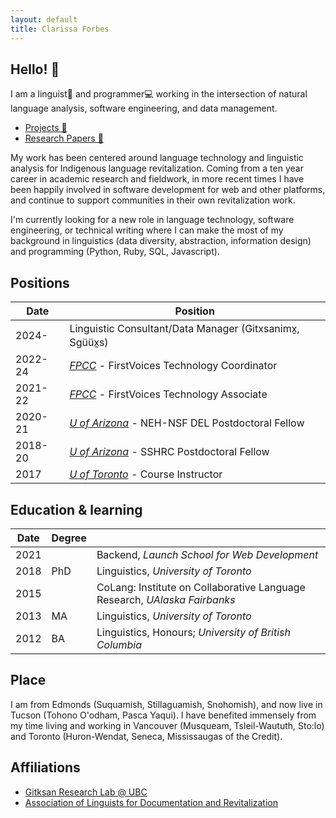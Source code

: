 ```yaml
---
layout: default
title: Clarissa Forbes
---
```


## Hello! 👋

I am a linguist💬 and programmer💻 working in the intersection of natural language analysis, software engineering, and data management.

* [Projects 🧰](/portfolio/tags)
* [Research Papers 📖](/papers)

My work has been centered around language technology and linguistic analysis for Indigenous language revitalization. Coming from a ten year career in academic research and fieldwork, in more recent times I have been happily involved in software development for web and other platforms, and continue to support communities in their own revitalization work.

I'm currently looking for a new role in language technology, software engineering, or technical writing where I can make the most of my background in linguistics (data diversity, abstraction, information design) and programming (Python, Ruby, SQL, Javascript).

## Positions

| Date | Position |
| ---- | -------- |
| 2024- | Linguistic Consultant/Data Manager (Gitxsanimx̱, Sgüüx̱s) |
| 2022-24 | [*FPCC*](https://fpcc.ca/) - FirstVoices Technology Coordinator |
| 2021-22 | [*FPCC*](https://fpcc.ca/) - FirstVoices Technology Associate |
| 2020-21 | [*U of Arizona*](https://linguistics.arizona.edu/) - NEH-NSF DEL Postdoctoral Fellow |
| 2018-20 | [*U of Arizona*](https://linguistics.arizona.edu/) - SSHRC Postdoctoral Fellow |
| 2017 | [*U of Toronto*](https://www.linguistics.utoronto.ca/) - Course Instructor |

## Education & learning

| Date | Degree |   |
| ---- | ------ | - |
| 2021 |        | Backend, *Launch School for Web Development* |
| 2018 | PhD    | Linguistics, *University of Toronto* |
| 2015 |        | CoLang: Institute on Collaborative Language Research, *UAlaska Fairbanks* |
| 2013 | MA     | Linguistics, *University of Toronto* |
| 2012 | BA     | Linguistics, Honours; *University of British Columbia* |

## Place

I am from Edmonds (Suquamish, Stillaguamish, Snohomish), and now live in Tucson (Tohono O'odham, Pasca Yaqui). I have benefited immensely from my time living and working in Vancouver (Musqueam, Tsleil-Waututh, Sto:lo) and Toronto (Huron-Wendat, Seneca, Mississaugas of the Credit).

## Affiliations

* [Gitksan Research Lab @ UBC](https://blogs.ubc.ca/gitksanlab/)
* [Association of Linguists for Documentation and Revitalization](https://aldr.org/)
